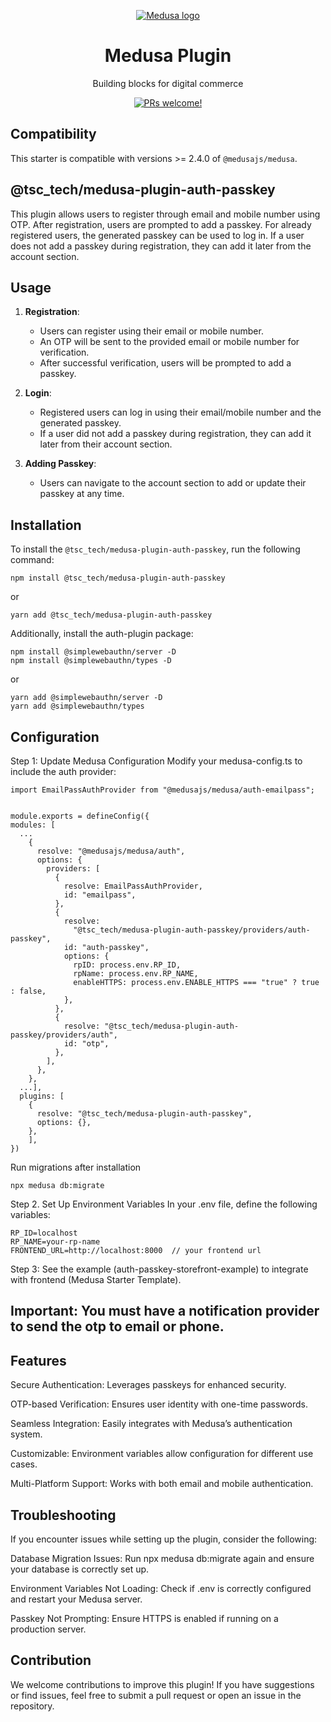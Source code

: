 <p align="center">
  <a href="https://www.medusajs.com">
  <picture>
    <source media="(prefers-color-scheme: dark)" srcset="https://user-images.githubusercontent.com/59018053/229103275-b5e482bb-4601-46e6-8142-244f531cebdb.svg">
    <source media="(prefers-color-scheme: light)" srcset="https://user-images.githubusercontent.com/59018053/229103726-e5b529a3-9b3f-4970-8a1f-c6af37f087bf.svg">
    <img alt="Medusa logo" src="https://user-images.githubusercontent.com/59018053/229103726-e5b529a3-9b3f-4970-8a1f-c6af37f087bf.svg">
    </picture>
  </a>
</p>
<h1 align="center">
  Medusa Plugin
</h1>


<p align="center">
  Building blocks for digital commerce
</p>
<p align="center">
  <a href="https://github.com/medusajs/medusa/blob/master/CONTRIBUTING.md">
    <img src="https://img.shields.io/badge/PRs-welcome-brightgreen.svg?style=flat" alt="PRs welcome!" />
  </a>
</p>

## Compatibility

This starter is compatible with versions >= 2.4.0 of `@medusajs/medusa`. 

## @tsc_tech/medusa-plugin-auth-passkey

This plugin allows users to register through email and mobile number using OTP. After registration, users are prompted to add a passkey. For already registered users, the generated passkey can be used to log in. If a user does not add a passkey during registration, they can add it later from the account section.


## Usage

1. **Registration**:
   - Users can register using their email or mobile number.
   - An OTP will be sent to the provided email or mobile number for verification.
   - After successful verification, users will be prompted to add a passkey.

2. **Login**:
   - Registered users can log in using their email/mobile number and the generated passkey.
   - If a user did not add a passkey during registration, they can add it later from their account section.

3. **Adding Passkey**:
   - Users can navigate to the account section to add or update their passkey at any time.
   
   


## Installation

To install the `@tsc_tech/medusa-plugin-auth-passkey`, run the following command:

```
npm install @tsc_tech/medusa-plugin-auth-passkey
```
or
```
yarn add @tsc_tech/medusa-plugin-auth-passkey
```

Additionally, install the auth-plugin package:


```
npm install @simplewebauthn/server -D
npm install @simplewebauthn/types -D
```
or

```
yarn add @simplewebauthn/server -D
yarn add @simplewebauthn/types
```

## Configuration

Step 1: Update Medusa Configuration Modify your medusa-config.ts to include the auth provider:

```
import EmailPassAuthProvider from "@medusajs/medusa/auth-emailpass";


module.exports = defineConfig({
modules: [
  ...
    {
      resolve: "@medusajs/medusa/auth",
      options: {
        providers: [
          {
            resolve: EmailPassAuthProvider,
            id: "emailpass",
          },
          {
            resolve:
              "@tsc_tech/medusa-plugin-auth-passkey/providers/auth-passkey",
            id: "auth-passkey",
            options: {
              rpID: process.env.RP_ID,
              rpName: process.env.RP_NAME,
              enableHTTPS: process.env.ENABLE_HTTPS === "true" ? true : false,
            },
          },
          {
            resolve: "@tsc_tech/medusa-plugin-auth-passkey/providers/auth",
            id: "otp",
          },
        ],
      },
    },
  ...],
  plugins: [
    {
      resolve: "@tsc_tech/medusa-plugin-auth-passkey",
      options: {},
    },
    ],
})
```

Run migrations after installation

```
npx medusa db:migrate
```


Step 2. Set Up Environment Variables In your .env file, define the following variables:

```
RP_ID=localhost
RP_NAME=your-rp-name
FRONTEND_URL=http://localhost:8000  // your frontend url
```


Step 3: See the example (auth-passkey-storefront-example) to integrate with frontend (Medusa Starter Template).

## Important: You must have a notification provider to send the otp to email or phone.

## Features

Secure Authentication: Leverages passkeys for enhanced security.

OTP-based Verification: Ensures user identity with one-time passwords.

Seamless Integration: Easily integrates with Medusa’s authentication system.

Customizable: Environment variables allow configuration for different use cases.

Multi-Platform Support: Works with both email and mobile authentication.



## Troubleshooting

If you encounter issues while setting up the plugin, consider the following:

Database Migration Issues: Run npx medusa db:migrate again and ensure your database is correctly set up.

Environment Variables Not Loading: Check if .env is correctly configured and restart your Medusa server.

Passkey Not Prompting: Ensure HTTPS is enabled if running on a production server.


## Contribution

We welcome contributions to improve this plugin! If you have suggestions or find issues, feel free to submit a pull request or open an issue in the repository.